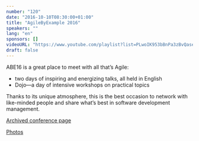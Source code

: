 ```yaml
---
number: "120"
date: "2016-10-10T08:30:00+01:00"
title: "AgileByExample 2016"
speakers: ""
lang: "en"
sponsors: []
videoURL: "https://www.youtube.com/playlist?list=PLwoIK953bBnPa3zBvQase41AOsRzGoVDU"
draft: false
---
```


ABE16 is a great place to meet with all that’s Agile:

  * two days of inspiring and energizing talks, all held in English
  * Dojo—a day of intensive workshops on practical topics

Thanks to its unique atmosphere, this is the best occasion to network with like-minded people and share what’s best in software development management.

<a href="https://web.archive.org/web/20161023002633/http://2016.agilebyexample.com/" target="_blank">Archived conference page</a>

<a href="https://www.flickr.com/photos/agilebyexample/albums" target="_blank">Photos</a>
